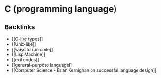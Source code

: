# C (programming language)



## Backlinks

-   [[C-like types]]
-   [[Unix-like]]
-   [[ways to run code]]
-   [[Lisp Machine]]
-   [[exit codes]]
-   [[general-purpose language]]
-   [[Computer Science - Brian Kernighan on successful language design]]
